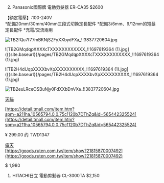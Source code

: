 2. Panasonic國際牌 電動剪髮器 ER-CA35 $2600 

【額定電壓】:100-240V  
*配備20mm/30mm/40mm三段式切換定長配件
*配備3/6mm、9/12mm的短髮定長配件
*充電/交流兩用

![TB2fQu7f77mBKNjSZFyXXbydFXa_!!3837720604.jpg]({{site.baseurl}}/pages/TB2fQu7f77mBKNjSZFyXXbydFXa_!!3837720604.jpg)

![TB2GMqdqpXXXXcTXXXXXXXXXXXX_!!1697619364 (1).jpg]({{site.baseurl}}/pages/TB2GMqdqpXXXXcTXXXXXXXXXXXX_!!1697619364 (1).jpg)

![TB2H4dUqpXXXXbvXpXXXXXXXXXX_!!1697619364 (1).jpg]({{site.baseurl}}/pages/TB2H4dUqpXXXXbvXpXXXXXXXXXX_!!1697619364 (1).jpg)

![TB2euLRceOSBuNjy0FdXXbDnVXa_!!3837720604.jpg]({{site.baseurl}}/pages/TB2euLRceOSBuNjy0FdXXbDnVXa_!!3837720604.jpg)


[天貓](https://detail.tmall.com/item.htm?spm=a211ha.10565794.0.0.480f56d3oxSABa&id=26794212269&skuId=30885574055)

[https://detail.tmall.com/item.htm?spm=a211ha.10565794.0.0.75c1120b7DThZq&id=565442325524](https://detail.tmall.com/item.htm?spm=a211ha.10565794.0.0.75c1120b7DThZq&id=565442325524)

¥ 299.00  约 TWD1347

[露天](https://goods.ruten.com.tw/item/show?21310179595597)  
[https://goods.ruten.com.tw/item/show?21815870007492](https://goods.ruten.com.tw/item/show?21815870007492)

$ 1,980


1. HITACHI日立 電動剪髮器 CL-3000TA $2,150
